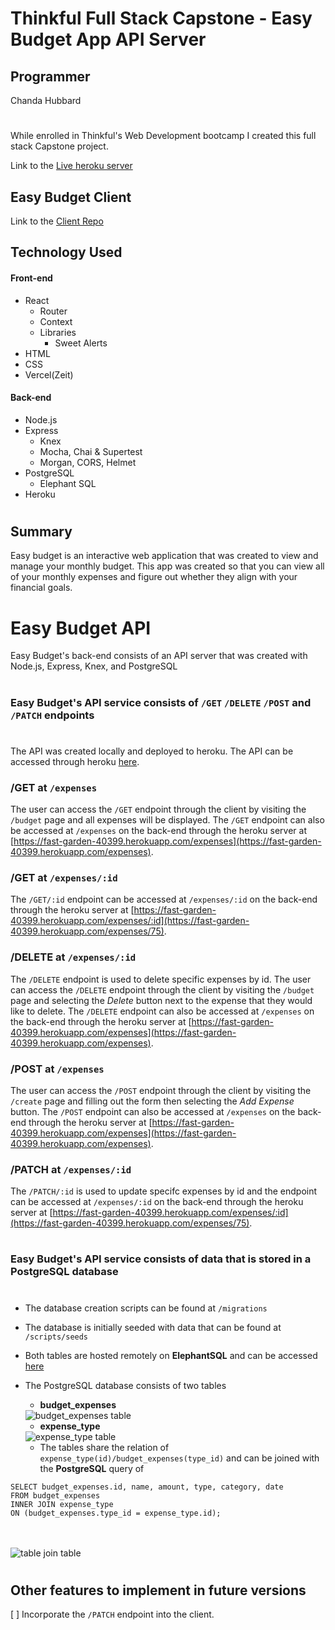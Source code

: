 # Thinkful Full Stack Capstone - Easy Budget App API Server

## Programmer
Chanda Hubbard

# 

While enrolled in Thinkful's Web Development bootcamp I created this full stack Capstone project.  

Link to the [Live heroku server](https://fast-garden-40399.herokuapp.com/)

## Easy Budget Client
Link to the [Client Repo](https://github.com/ChandaHubbard/Easy-Budget-Client)

## Technology Used
#### Front-end
- React
    - Router
    - Context
    - Libraries
        - Sweet Alerts
- HTML
- CSS
- Vercel(Zeit)

#### Back-end
- Node.js
- Express
    - Knex
    - Mocha, Chai & Supertest
    - Morgan, CORS, Helmet
- PostgreSQL
    - Elephant SQL
- Heroku

# 

## Summary

Easy budget is an interactive web application that was created to view and manage your monthly budget.  This app was created so that you can view all of your monthly expenses and figure out whether they align with your financial goals.

# 
# Easy Budget API
Easy Budget's back-end consists of an API server that was created with Node.js, Express, Knex, and PostgreSQL
# 
### Easy Budget's API service consists of `/GET` `/DELETE` `/POST` and `/PATCH` endpoints

# 

The API was created locally and deployed to heroku.  The API can be accessed through heroku [here](https://fast-garden-40399.herokuapp.com/).

### /GET at `/expenses`
The user can access the `/GET` endpoint through the client by visiting the `/budget` page and all expenses will be displayed.  The `/GET` endpoint can also be accessed at `/expenses` on the back-end through the heroku server at [https://fast-garden-40399.herokuapp.com/expenses](https://fast-garden-40399.herokuapp.com/expenses).

### /GET at `/expenses/:id`
The `/GET/:id` endpoint can be accessed at `/expenses/:id` on the back-end through the heroku server at [https://fast-garden-40399.herokuapp.com/expenses/:id](https://fast-garden-40399.herokuapp.com/expenses/75).

### /DELETE at `/expenses/:id`
The `/DELETE` endpoint is used to delete specific expenses by id. The user can access the `/DELETE` endpoint through the client by visiting the `/budget` page and selecting the <i>Delete</i> button next to the expense that they would like to delete.  The `/DELETE` endpoint can also be accessed at `/expenses` on the back-end through the heroku server at [https://fast-garden-40399.herokuapp.com/expenses](https://fast-garden-40399.herokuapp.com/expenses).

### /POST at `/expenses`
The user can access the `/POST` endpoint through the client by visiting the `/create` page and filling out the form then selecting the <i>Add Expense</i> button.  The `/POST` endpoint can also be accessed at `/expenses` on the back-end through the heroku server at [https://fast-garden-40399.herokuapp.com/expenses](https://fast-garden-40399.herokuapp.com/expenses).

### /PATCH at `/expenses/:id`
The `/PATCH/:id` is used to update specifc expenses by id and the endpoint can be accessed at `/expenses/:id` on the back-end through the heroku server at [https://fast-garden-40399.herokuapp.com/expenses/:id](https://fast-garden-40399.herokuapp.com/expenses/75).

# 
### Easy Budget's API service consists of data that is stored in a PostgreSQL database
# 

- The database creation scripts can be found at `/migrations`
- The database is initially seeded with data that can be found at `/scripts/seeds`
- Both tables are hosted remotely on <b>ElephantSQL</b> and can be accessed 
[here](postgres://ymzzpjmz:kUdfw2oErRwCaXcuLHqSq0mBimn9DRmm@hanno.db.elephantsql.com:5432/ymzzpjmz)

- The PostgreSQL database consists of two tables 
    - <b>budget_expenses</b> 
    <img src="images/budget_expenses.png" alt="budget_expenses table">

    - <b>expense_type</b> 
    <img src="images/expense_type.png" alt="expense_type table">

    - The tables share the relation of `expense_type(id)/budget_expenses(type_id)` and can be joined with the <b>PostgreSQL</b> query of <br>

````
SELECT budget_expenses.id, name, amount, type, category, date
FROM budget_expenses
INNER JOIN expense_type
ON (budget_expenses.type_id = expense_type.id);
````
<br><br>
<img src="images/tablejoin.png" alt="table join table">

# 

## Other features to implement in future versions

[ ] Incorporate the `/PATCH` endpoint into the client. 

